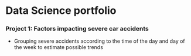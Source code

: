 # Data Science portfolio
### Project 1: Factors impacting severe car accidents
* Grouping severe accidents according to the time of the day and day of the week to estimate possible trends
